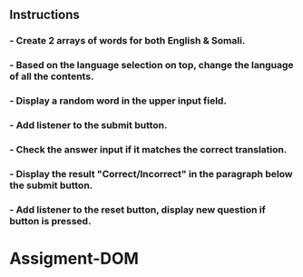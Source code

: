 ## Instructions

### - Create 2 arrays of words for both English & Somali.
### - Based on the language selection on top, change the language of all the contents.
### - Display a random word in the upper input field.
### - Add listener to the submit button.
### - Check the answer input if it matches the correct translation.
### - Display the result "Correct/Incorrect" in the paragraph below the submit button.
### - Add listener to the reset button, display new question if button is pressed.
# Assigment-DOM

